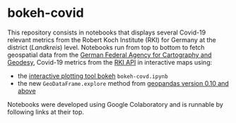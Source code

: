 # bokeh-covid

This repository consists in notebooks that displays several Covid-19 relevant metrics from the Robert Koch Institute (RKI) for Germany at the district (*Landkreis*) level. 
Notebooks run from top to bottom to fetch geospatial data from the [German Federal Agency for Cartography and Geodesy](https://www.bkg.bund.de), Covid-19 metrics from the [RKI API](https://api.corona-zahlen.org/docs/) in interactive maps using:
- the [interactive plotting tool bokeh](https://bokeh.org/) `bokeh-covd.ipynb`
- the new `GeoDataFrame.explore` method from [geopandas version 0.10 and above](https://geopandas.org/en/stable/)

Notebooks were developed using Google Colaboratory and is runnable by following links at their top.
